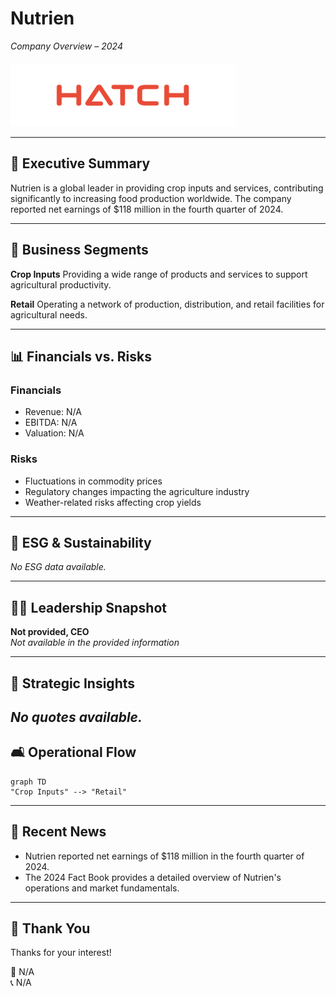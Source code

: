 
<!-- .slide: data-background-color='#0e2f44' style='color: white' -->
# Nutrien
_Company Overview – 2024_
<img src="img/logo.png" style="height: 100px; margin-top: 20px;">
        
---


## 🚀 Executive Summary

Nutrien is a global leader in providing crop inputs and services, contributing significantly to increasing food production worldwide. The company reported net earnings of $118 million in the fourth quarter of 2024.
        
---

## 🧱 Business Segments

**Crop Inputs**
Providing a wide range of products and services to support agricultural productivity.

**Retail**
Operating a network of production, distribution, and retail facilities for agricultural needs.


---


<!-- .slide: data-layout='2x' -->
## 📊 Financials vs. Risks

### Financials
- Revenue: N/A
- EBITDA: N/A
- Valuation: N/A

### Risks
- Fluctuations in commodity prices
- Regulatory changes impacting the agriculture industry
- Weather-related risks affecting crop yields
        
---


## 🌱 ESG & Sustainability

_No ESG data available._
        
---


## 🧑‍💼 Leadership Snapshot

**Not provided, CEO**  
_Not available in the provided information_
        
---

## 💬 Strategic Insights

_No quotes available._
---


## 🛋️ Operational Flow

```mermaid
graph TD
"Crop Inputs" --> "Retail"
```
        
---

## 📵 Recent News

- Nutrien reported net earnings of $118 million in the fourth quarter of 2024.
- The 2024 Fact Book provides a detailed overview of Nutrien's operations and market fundamentals.

---


## 🙏 Thank You

Thanks for your interest!

📧 N/A  
📞 N/A
        